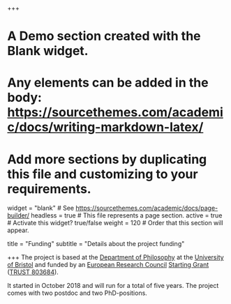 +++
# A Demo section created with the Blank widget.
# Any elements can be added in the body: https://sourcethemes.com/academic/docs/writing-markdown-latex/
# Add more sections by duplicating this file and customizing to your requirements.

widget = "blank"  # See https://sourcethemes.com/academic/docs/page-builder/
headless = true  # This file represents a page section.
active = true  # Activate this widget? true/false
weight = 120  # Order that this section will appear.

title = "Funding"
subtitle = "Details about the project funding"

+++
The project is based at the [Department of Philosophy](http://www.bristol.ac.uk/philosophy/) at the [University of Bristol](https://www.bristol.ac.uk/) and funded by an [European Research Council](https://erc.europa.eu/) [Starting Grant](https://erc.europa.eu/funding/starting-grants) ([TRUST 803684](https://cordis.europa.eu/project/rcn/218044/factsheet/en)).

It started in October 2018 and will run for a total of five years. The project comes with two postdoc and two PhD-positions.
